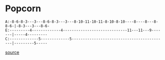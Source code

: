 # Popcorn

```
A:-8-6-8-3---3---8-6-8-3---3---8-10-11-10-11-8-10-8-10----8----8---8-8-6-|-8-3---3---8-6-
E:---------4-------------4-----------------------------11---11---9-------|-----4---------
C:-------------5-------------5-------------------------------------------|---------5-----
```

[source](https://www.youtube.com/watch?v=9z4VvNd0EYQ)